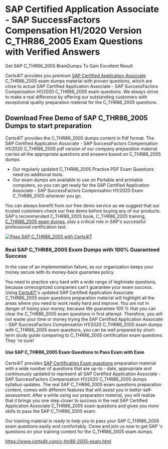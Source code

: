 <h1><strong>SAP Certified Application Associate - SAP SuccessFactors Compensation H1/2020 Version C_THR86_2005 Exam Questions with Verified Answers</strong></h1>
            <p>Get SAP C_THR86_2005 BrainDumps To Gain Excellent Result</p>
            <p>Certs4IT provides you premium <a href="https://www.certs4it.com/sap-certified-application-associate-certification-exams.html">SAP Certified Application Associate</a> C_THR86_2005 exam dumps material with proven questions, which are close to actual 
            SAP Certified Application Associate - SAP SuccessFactors Compensation H1/2020 C_THR86_2005 exam questions. We always strive to make a real difference by offering our outstanding customers with exceptional quality preparation material for the C_THR86_2005 questions.</p> <h2><strong>Download Free Demo of SAP C_THR86_2005 Dumps to start preparation</strong></h2>
            <p>Certs4IT provides the C_THR86_2005 dumps content in Pdf format. The SAP Certified Application Associate - SAP SuccessFactors Compensation H1/2020 C_THR86_2005 pdf version of our company preparation 
            material carries all the appropriate questions and answers based on C_THR86_2005 dumps.</p>
            <ul>
                <li>Our regularly updated C_THR86_2005 Practice PDF Exam Questions need no additional tools. </li>
                <li>Our exam dumps are available to use on Portable and printable computers, so you can get ready for the SAP Certified Application Associate - SAP SuccessFactors Compensation H1/2020 Exam 
                C_THR86_2005 wherever you go.</li>
            </ul>
            <p>You can always benefit from our free demo service as we suggest that our trusted customers check our free demo before buying any of our products. SAP's recommended 
            C_THR86_2005 book, C_THR86_2005 training, <a href="https://www.certs4it.com/c-thr86-2005-exam.html">C_THR86_2005 exam dumps</a>, play a critical role in SAP's successful professional certification test.</p> <p><a href="https://www.certs4it.com/c-thr86-2005-exam.html" rel="dofollow"><img src="https://www.certs4it.com/images/become-successfull-with-certs4it.png" alt="Pass SAP C_THR86_2005 with Certs4IT"></a></p> <h3><strong>Real SAP C_THR86_2005 Exam Dumps with 100% Guaranteed Success</strong></h3>
            <p>In the case of an implementation failure, as our organization keeps your money secure with its money-back guarantee policy.</p>
            <p>You need to practice very hard with a wide range of legitimate questions, because unrecognized companies can't guarantee your exam success. Using <a href="https://www.certs4it.com/">Certs4IT</a>'s updated 
            SAP Certified Application Associate C_THR86_2005 exam questions preparation material will highlight all the areas where you need to work really hard and improve. You are not in danger of losing 
            your money, because We guarantee 100 % that you can clear the C_THR86_2005 exam questions in first attempt. Therefore, you will not waste your time or money trying the 
            SAP Certified Application Associate - SAP SuccessFactors Compensation H1/2020 C_THR86_2005 exam dumps with C_THR86_2005 exam questions, you can be well prepared by short-term study guide comparing to 
            C_THR86_2005 certification exam questions. They 're sure!</p> <h4><strong>Use SAP C_THR86_2005 Exam Questions to Pass Exam with Ease</strong></h4>
            <p>Certs4IT provides <a href="https://www.certs4it.com/sap-certification-exams.html">SAP Certification Exam questions</a> preparation material with a wide number of questions that are up-to - date, appropriate and continuously updated to 
            represent all SAP Certified Application Associate - SAP SuccessFactors Compensation H1/2020 C_THR86_2005 dumps syllabus updates. The real SAP C_THR86_2005 exam questions preparation content, comes with 
            different features that will assist you in better self-assessment. After a while using our preparation material, you will realize that it brings you one step closer to success 
            in the real SAP Certified Application Associate C_THR86_2005 exam questions and gives you more skills to pass the SAP C_THR86_2005 exam.</p>
            <p>Our training material is ready to help you to pass your SAP C_THR86_2005 exam questions easily and comfortably. Come and join us now to get SAP 's questions on your 
            training content for the C_THR86_2005 exam dumps.</p> <a href="https://www.certs4it.com/c-thr86-2005-exam.html"> https://www.certs4it.com/c-thr86-2005-exam.html</a>
